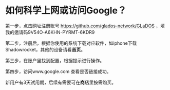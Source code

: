 # 如何科学上网或访问Google？

第一步，点击网址注册账号 https://github.com/glados-network/GLaDOS ，填我的邀请码9V54O-A6KHN-PYRMT-6KDR9

第二步，注册后，根据你使用的系统下载对应软件，如iphone下载Shadowrocket，其他的设备请看**首页**。

第三步，在账户里找到配置，根据提示进行操作。

第四步，访问www.google.com 查看是否链接成功。

新用户有3天试用期，后续有需要可在**商店**里按需购买。
